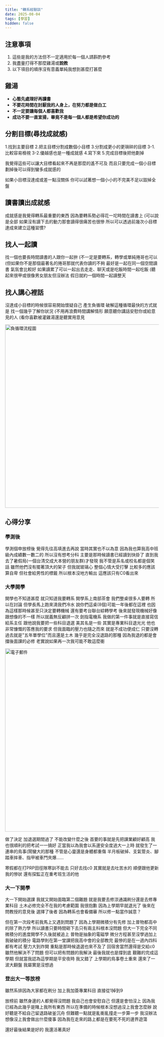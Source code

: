 ```yaml
---
title: "轉系經驗談"
date: 2025-08-04
tags: [學習]
hidden: false
---
```





## 注意事項
1. 這些是我的方法但不一定適用於每一個人請斟酌參考
2. 我盡量打得不那麼雞湯或**說教**
3. 以下項目的順序沒有意義單純我想到甚麼打甚麼

## 雞湯

* **心態先處理好再讀書**
* **不要花時間在討厭我的人身上，在努力都是做白工**
* **不一定要讓每個人都喜歡我**
* **成功不要一直宣揚，畢竟不是每一個人都是希望你成功的**

## 分割目標(尋找成就感)
1.找到主要目標
2.把主目標分割成數個小目標
3.分割成更小的更瑣碎的目標
3-1.比較容易檢視
3-2.優越感也是一種成就感
4.寫下來
5.完成目標後把他劃掉

我覺得這些可以讓大目標看起來不再是那麼的遙不可及
而且只要完成一個小目標劃掉後可以得到蠻多成就感的

如果小目標沒達成或差一點沒關係
你可以試著想一個小小的不完美不足以毀掉全盤

## 讀書讀出成就感
成就感是我覺得轉系最重要的東西
因為要轉系勢必得花一坨時間在讀書上
(可以說是全部
如果沒有讀下去的動力那會讀得很痛苦也很慘
所以可以透過前幾次小目標達成來建立這種習慣?

## 找人一起讀
找一個也要長時間讀書的人跟你一起拚
(不一定是要轉系，轉學或單純捲哥也可以
(但如果你不是那個最著名的捲哥那就代表你讀的不夠
最好是一起在同一個空間讀書
氣氛會比較好
如果讀累了可以一起出去走走、聊天或是吃飯時間一起吃飯
(聽起來很甲或很像男女朋友但沒辦法
假日就約一個時間一起讀整天

## 找人講心裡話
沒達成小目標的時候很容易開始懷疑自己
產生負循環
破解這種循環最快的方式就是
找一個幾乎了解你狀況
(不用再浪費時間講解情形
願意聽你講話安慰你或給意見的人
(看你喜歡被灌雞湯還是聽實用意見

<img src="{{ site.baseurl }}/picture/change_1.png" alt="負循環流程圖" width="600">

## 心得分享

### 學測後
學測個申放榜後
覺得先往高填進去再說
當時其實也不以為意
因為我也算我高中班級內成績數一數二的
所以沒有想考分科
主要是那時候讀書已經讀到快掛了
直到我去了暑假局(一個台清交成大本營的朋友群)才發現
我不管是系名或校名都是個笑話
雖然他們沒有擺著頂大的架子
但我就玻璃心
整個心情大受打擊
比較多的應該算自卑
但社會給男性的標籤
所以根本沒地方輸出
這應該只有C0看出來

### 大學開學
開學也不知道甚麼
就只知道我要轉系
開學系上南部茶會
我們整桌很多人要轉
所以在討論
但學長馬上跑來澆我們冷水
說你們這桌(8個)可能一年後都在這裡
也因為這樣那時候甚至只決定要轉機械
還有要考台聯台綜轉學考
後來就發現機械好像跟想像的不一樣
所以就義無反顧拼一次
劍指電機系
我做的第一件事就是直接寫信給系主任
跟他說我要把一些科目退選
美其名是一些
其實是專業科目退光光
他也非常慷慨的答應我的要求
但我面臨的壓力也隨之而來
就是不成功便成仁
只要沒轉過去就是"五年單學位"而且還是土木
幾乎是完全沒退路的那種
因為我退的都是會擋後面課的必修
老實說如果再一次我可能不敢這麼衝

<img src="{{ site.baseurl }}/picture/change_2.png" alt="電子郵件" width="600">


做了決定
加退選期間過了
不能改變什麼之後
首要的事就是先把課業顧好顧高
我也很順利的把考試一一搞好
正當我以為我會以系邊安全度過大一上時
就發生了一連串的鳥事(鬧蠻大的那種
不管是心靈還是身體都重傷
半月板破掉、支氣管炎、腳踏車摔車、指甲被車門夾爆......

寒假都在打PRP田徑隊寒訓不能去
只好去找c0
其實就是去吐苦水的
順便跟他更新我的慘狀
還有探監正在重考班生活的他

### 大一下開學
大一下開始選課
我就又開始面臨第二個難題
就是我要去修涼通識刷分還是去修專業科目
土木必修完全不在我的考慮範圍 我很抱歉
因為上學期早就退光了
後來在問教授的意見後
選擇了後者
因為轉系也會看備審
所以修一點當作誠意？

但在第一次段考前我馬上又遇到問題了
因為上學期微積分有先修
加上普物都高中的除了熱力學
所以讀書只要時間砸下去只有兩主科根本沒問題
但大一下完全不同
微積分的進度開學不久後就被追上
普物是抽象的電磁學
微分方程甚至沒學過加上我破破的積分
電路學則在第一堂課把我高中會的全部教完
最慘的是在一週內四科都有考試
壓力大到炸開
重點是那時候退選也來不及了
回宿舍當然還得是交給c0
雖然他解決不了問題
但可以把有問題的我解決
最後我就也是撐到底
艱難的完成這學期
但就當我認為這學期是平安夜時
我又錯了
上學期的鳥事卷土重來
還來了一波大翻盤
我屬實是沒想過

### 登出大一等放榜
雖然系排因為大家都在刷分
加上我加簽專業科目
直接從1掉到9

放榜前
雖然身邊的人都覺得沒問題
我自己也會安慰自己
但還是會怕沒上
因為我已經為此幾乎是賭上我所有東西
所以在準備的時候根本沒想過沒上我會怎麼辦
說好聽是不給自己留退路破釜沉舟
但難聽一點就是亂衝亂撞走一步算一步
我沒辦法想像沒上我會做出什麼傻事
因為我在走來的路上都是在要死不死的邊界遊蕩

還好最後結果是好的
我還活著真好



